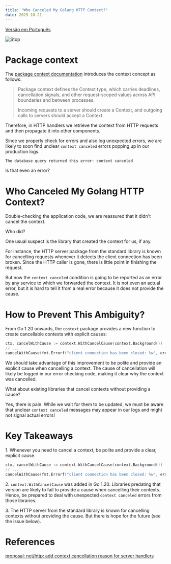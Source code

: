 ```yaml
---
title: "Who Canceled My Golang HTTP Context?"
date: 2025-10-21
---
```


[Versão em Português](/blog/2025/10/21/context-canceled-pt.html)

![Stop](/blog/docs/assets/gopher_stop_sign.png)

# Package context

The [package context documentation](https://pkg.go.dev/context) introduces the context concept as follows:

> Package context defines the Context type, which carries deadlines, cancellation signals, and other request-scoped values across API boundaries and between processes.
> 
> Incoming requests to a server should create a Context, and outgoing calls to servers should accept a Context.

Therefore, in HTTP handlers we retrieve the context from HTTP requests and then propagate it into other components.

Since we properly check for errors and also log unexpected errors, we are likely to soon find unclear `context canceled` errors popping up in our production logs.

```
The database query returned this error: context canceled
```

Is that even an error?

# Who Canceled My Golang HTTP Context?

Double-checking the application code, we are reassured that it didn't cancel the context.

Who did?

One usual suspect is the library that created the context for us, if any.

For instance, the HTTP server package from the standard library is known for cancelling requests whenever it detects the client connection has been broken. Since the HTTP caller is gone, there is little point in finishing the request.

But now the `context canceled` condition is going to be reported as an error by any service to which we forwarded the context. It is not even an actual error, but it is hard to tell it from a real error because it does not provide the cause.

# How to Prevent This Ambiguity?

From Go 1.20 onwards, the `context` package provides a new function to create cancellable contexts with explicit causes:

```go
ctx, cancelWithCause := context.WithCancelCause(context.Background())
// ...
cancelWithCause(fmt.Errorf("client connection has been closed: %w", err))
```

We should take advantage of this improvement to be polite and provide an explicit cause when cancelling a context. The cause of cancellation will likely be logged in our error checking code, making it clear why the context was cancelled.

What about existing libraries that cancel contexts without providing a cause?

Yes, there is pain. While we wait for them to be updated, we must be aware that unclear `context canceled` messages may appear in our logs and might not signal actual errors!

# Key Takeaways

1\. Whenever you need to cancel a context, be polite and provide a clear, explicit cause.

```go
ctx, cancelWithCause := context.WithCancelCause(context.Background())
// ...
cancelWithCause(fmt.Errorf("client connection has been closed: %w", err))
```

2\. `context.WithCancelCause` was added in Go 1.20. Libraries predating that version are likely to fail to provide a cause when cancelling their contexts. Hence, be prepared to deal with unexpected `context canceled` errors from those libraries.

3\. The HTTP server from the standard library is known for cancelling contexts without providing the cause. But there is hope for the future (see the issue below).

# References

[proposal: net/http: add context cancellation reason for server handlers](https://github.com/golang/go/issues/64465)
